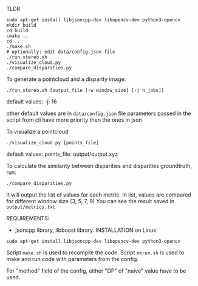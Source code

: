 TLDR:
```
sudo apt-get install libjsoncpp-dev libopencv-dev python3-opencv
mkdir build
cd build
cmake ..
cd ..
./make.sh
# optionally: edit data/config.json file
./run_stereo.sh
./visualize_cloud.py
./compare_disparities.py
```



To generate a pointcloud and a disparity image:
```
./run_stereo.sh [output_file [-w window_size] [-j n_jobs]]
```

default values:
  -j: 16

other default values are in `data/config.json` file
parameters passed in the script from cli have more priority then the ones in json
 

To visualize a pointcloud:
```
./visualize_cloud.py [points_file]
```
default values:
 points_file: output/output.xyz


To calculate the similarity between disparities and disparities groundtruth, run:
```
./compare_disparities.py
```

It will output the list of values for each metric. In list, values are compared for different window size (3, 5, 7, 9)
You can see the result saved in `output/metrics.txt`


REQUIREMENTS:
- jsoncpp library, libboost library.
INSTALLATION on Linux:
```
sudo apt-get install libjsoncpp-dev libopencv-dev python3-opencv
```

Script `make.sh` is used to recompile the code.
Script `mkrun.sh` is used to make and run code with parameters from the config.

For "method" field of the config, either "DP" of "naive" value have to be used.
